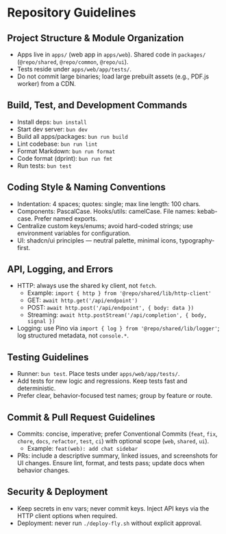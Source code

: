 # Repository Guidelines

## Project Structure & Module Organization

- Apps live in `apps/` (web app in `apps/web`). Shared code in `packages/` (`@repo/shared`, `@repo/common`, `@repo/ui`).
- Tests reside under `apps/web/app/tests/`.
- Do not commit large binaries; load large prebuilt assets (e.g., PDF.js worker) from a CDN.

## Build, Test, and Development Commands

- Install deps: `bun install`
- Start dev server: `bun dev`
- Build all apps/packages: `bun run build`
- Lint codebase: `bun run lint`
- Format Markdown: `bun run format`
- Code format (dprint): `bun run fmt`
- Run tests: `bun test`

## Coding Style & Naming Conventions

- Indentation: 4 spaces; quotes: single; max line length: 100 chars.
- Components: PascalCase. Hooks/utils: camelCase. File names: kebab-case. Prefer named exports.
- Centralize custom keys/enums; avoid hard-coded strings; use environment variables for configuration.
- UI: shadcn/ui principles — neutral palette, minimal icons, typography-first.

## API, Logging, and Errors

- HTTP: always use the shared ky client, not `fetch`.
  - Example: `import { http } from '@repo/shared/lib/http-client'`
  - GET: `await http.get('/api/endpoint')`
  - POST: `await http.post('/api/endpoint', { body: data })`
  - Streaming: `await http.postStream('/api/completion', { body, signal })`
- Logging: use Pino via `import { log } from '@repo/shared/lib/logger'`; log structured metadata, not `console.*`.

## Testing Guidelines

- Runner: `bun test`. Place tests under `apps/web/app/tests/`.
- Add tests for new logic and regressions. Keep tests fast and deterministic.
- Prefer clear, behavior-focused test names; group by feature or route.

## Commit & Pull Request Guidelines

- Commits: concise, imperative; prefer Conventional Commits (`feat`, `fix`, `chore`, `docs`, `refactor`, `test`, `ci`) with optional scope (`web`, `shared`, `ui`).
  - Example: `feat(web): add chat sidebar`
- PRs: include a descriptive summary, linked issues, and screenshots for UI changes. Ensure lint, format, and tests pass; update docs when behavior changes.

## Security & Deployment

- Keep secrets in env vars; never commit keys. Inject API keys via the HTTP client options when required.
- Deployment: never run `./deploy-fly.sh` without explicit approval.
